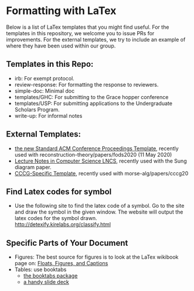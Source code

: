 # Formatting with LaTex

Below is a list of LaTex templates that you might find useful.  For the
templates in this repository, we welcome you to issue PRs for improvements.  For
the external templates, we try to include an example of where they have been
used within our group.

## Templates in this Repo:

* irb: For exempt protocol.
* review-response: For formatting the response to reviewers.
* simple-doc: Minimal doc
* templates/GHC: For submitting to the Grace hopper conference
* templates/USP: For submitting applications to the Undergraduate Scholars
  Program.
* write-up: For informal notes

## External Templates:

* [the new Standard ACM Conference Proceedings
  Template](https://www.acm.org/publications/proceedings-template), recently
  used with reconstruction-theory/papers/fods2020 (11 May 2020)
* [Lecture Notes in Computer Science
  LNCS](https://www.springer.com/gp/computer-science/lncs/conference-proceedings-guidelines),
  recently used with the Sung diagram paper.
* [CCCG-Specific Template](http://vga.usask.ca/cccg2020/), recently used with morse-alg/papers/cccg20

## Find Latex codes for symbol 

* Use the following site to find the latex code of a symbol. Go to the site and draw the symbol in the given window. The website will output the latex codes for the symbol drawn.
http://detexify.kirelabs.org/classify.html

## Specific Parts of Your Document 

* Figures: The best source for figures is to look at the LaTex wikibook page on:
  [Floats, Figures, and Captions](https://en.wikibooks.org/wiki/LaTeX/Floats,_Figures_and_Captions) 
* Tables: use booktabs
    - [the booktabs package](https://ctan.math.washington.edu/tex-archive/macros/latex/contrib/booktabs/booktabs.pdf)
    - [a handy slide deck](https://people.inf.ethz.ch/markusp/teaching/guides/guide-tables.pdf)
